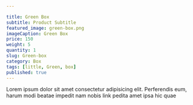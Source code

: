```yaml
---

title: Green Box
subtitle: Product Subtitle
featured_image: green-box.png
imageCaption: Green Box
price: 150
weight: 5
quantity: 1
slug: Green-box
category: Box
tags: [little, Green, box]
published: true
---
```


Lorem ipsum dolor sit amet consectetur adipisicing elit. Perferendis eum, harum modi beatae impedit nam nobis link pedita amet ipsa hic quae
